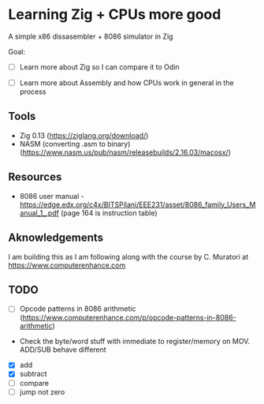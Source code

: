 # Learning Zig + CPUs more good

A simple x86 dissasembler + 8086 simulator in Zig

Goal:
- [ ] Learn more about Zig so I can compare it to Odin
- [ ] Learn more about Assembly and how CPUs work in general in the process


## Tools
- Zig 0.13 (https://ziglang.org/download/)
- NASM (converting .asm to binary)(https://www.nasm.us/pub/nasm/releasebuilds/2.16.03/macosx/)


## Resources
- 8086 user manual - https://edge.edx.org/c4x/BITSPilani/EEE231/asset/8086_family_Users_Manual_1_.pdf (page 164 is instruction table)

## Aknowledgements
I am building this as I am following along with the course by C. Muratori at https://www.computerenhance.com


## TODO
- [ ] Opcode patterns in 8086 arithmetic (https://www.computerenhance.com/p/opcode-patterns-in-8086-arithmetic)
- Check the byte/word stuff with immediate to register/memory on MOV. ADD/SUB behave different
 -[x] add
 -[x] subtract
 -[ ] compare
 -[ ] jump not zero
